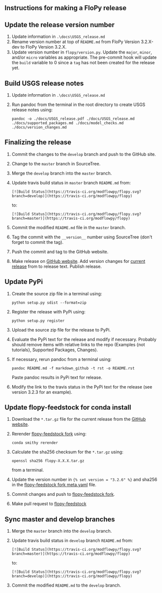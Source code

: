Instructions for making a FloPy release
-----------------------------------------------

## Update the release version number

1.  Update information in `.\docs\USGS_release.md`
2.  Rename version number at top of `README.md` from FloPy Version 3.2.X-dev to FloPy Version 3.2.X.
3.  Update version number in `flopy/version.py`. Update the `major`, `minor`, and/or `micro` variables as appropriate. The pre-commit hook will update the `build` variable to 0 since a `tag` has not been created for the release yet.

## Build USGS release notes

1.  Update information in `.\docs\USGS_release.md`
2.  Run pandoc from the terminal in the root directory to create USGS release notes using:

    ```
    pandoc -o ./docs/USGS_release.pdf ./docs/USGS_release.md ./docs/supported_packages.md ./docs/model_checks.md ./docs/version_changes.md
    ```

## Finalizing the release

1.  Commit the changes to the `develop` branch and push to the GitHub site.
2.  Change to the `master` branch in SourceTree.
3.  Merge the `develop` branch into the `master` branch.
4.  Update travis build status in `master` branch `README.md` from:

    ```
    [![Build Status](https://travis-ci.org/modflowpy/flopy.svg?branch=develop)](https://travis-ci.org/modflowpy/flopy)
    ```
    
    to:

    ```
    [![Build Status](https://travis-ci.org/modflowpy/flopy.svg?branch=master)](https://travis-ci.org/modflowpy/flopy)
    ```
5.  Commit the modified `README.md` file in the `master` branch.
6.  Tag the commit with the `__version__` number using SourceTree (don't forget to commit the tag).
7.  Push the commit and tag to the GitHub website.
8.  Make release on [GitHub website](https://github.com/modflowpy/flopy/releases). Add version changes for [current release](https://github.com/modflowpy/flopy/blob/develop/docs/version_changes.md) from to release text. Publish release.

## Update PyPi

1.  Create the source zip file in a terminal using:

    ```
    python setup.py sdist --format=zip
    ```

2.  Register the release with PyPi using:

    ```
    python setup.py register
    ```
3.  Upload the source zip file for the release to PyPi.
4.  Evaluate the PyPi text for the release and modify if necessary. Probably should remove items with relative links to the repo (Examples {not tutorials}, Supported Packages, Changes). 
5.  If necessary, rerun pandoc from a terminal using:

    ```
    pandoc README.md -f markdown_github -t rst -o README.rst
    ```  
    Paste pandoc results in PyPi text for release. 
6.  Modify the link to the travis status in the PyPi text for the release (see version 3.2.3 for an example).

## Update flopy-feedstock for conda install

1.  Download the `*.tar.gz` file for the current release from the [GitHub website](https://github.com/modflowpy/flopy/releases).
2.  Rerender [flopy-feedstock fork](https://github.com/jdhughes-usgs/flopy-feedstock) using:

    ```
    conda smithy rerender

    ```

2.  Calculate the sha256 checksum for the `*.tar.gz` using:
  
    ```
    openssl sha256 flopy-X.X.X.tar.gz 
    ```

    from a terminal.

3.  Update the version number in `{% set version = "3.2.6" %}` and sha256 in the [flopy-feedstock fork meta.yaml](https://github.com/jdhughes-usgs/flopy-feedstock/blob/master/recipe/meta.yaml) file.
4.  Commit changes and push to [flopy-feedstock fork](https://github.com/jdhughes-usgs/flopy-feedstock).
5.  Make pull request to [flopy-feedstock](https://github.com/conda-forge/flopy-feedstock)

## Sync master and develop branches

1.  Merge the `master` branch into the `develop` branch.
2.  Update travis build status in `develop` branch `README.md` from:
    
    ```
    [![Build Status](https://travis-ci.org/modflowpy/flopy.svg?branch=master)](https://travis-ci.org/modflowpy/flopy)
    ```
    
    to:

    ```
    [![Build Status](https://travis-ci.org/modflowpy/flopy.svg?branch=develop)](https://travis-ci.org/modflowpy/flopy)
    ```

3.  Commit the modified `README.md` to the `develop` branch.
